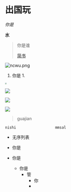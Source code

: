 # 出国玩

*你是*

**水**

>
>
>你是谁
>
>[简书](http://jianshu.com)

![ncwu.png](![ncwu.png](http://ww1.sinaimg.cn/large/006wCRoZly1gpu2ndr7qvj30hw0aon2c.jpg))





1. 你是
   1. 

<img src="D:\壁纸\ncwu.png" style="zoom:33%;" />



![](D:\壁纸\ncwu.png)



![](![sunset-5235908_1920.jpg](https://ws1.sinaimg.cn/large/006wCRoZly1gpu2q7adnhj31hc0zkhch.jpg))



![](https://picture-1305711380.cos.ap-nanjing.myqcloud.com/%E5%9B%BE%E7%89%87/saber.jpg)





> guajian



`nishi                  mmsal`





- 无序列表

- 你是



- 你是
  - 你是
    - 管
      - 你
      - 





